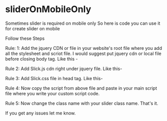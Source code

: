 # sliderOnMobileOnly


Sometimes slider is required on mobile only So here is code you can use it for create slider on mobile

Follow these Steps

Rule: 1: Add the jquery CDN or file in your website's root file where you add all the stylesheet and scriot file. I would suggest put jquery cdn or local file before closing body tag. Like this -

<script src="https://code.jquery.com/jquery-3.6.0.min.js" integrity="sha256-/xUj+3OJU5yExlq6GSYGSHk7tPXikynS7ogEvDej/m4=" crossorigin="anonymous"></script>
</body>

Rule 2: Add Slick.js cdn right under jquery file. Like this-

<script src="https://code.jquery.com/jquery-3.6.0.min.js" integrity="sha256-/xUj+3OJU5yExlq6GSYGSHk7tPXikynS7ogEvDej/m4=" crossorigin="anonymous"></script>
<script src="https://cdnjs.cloudflare.com/ajax/libs/slick-carousel/1.8.1/slick.min.js" integrity="sha512-XtmMtDEcNz2j7ekrtHvOVR4iwwaD6o/FUJe6+Zq+HgcCsk3kj4uSQQR8weQ2QVj1o0Pk6PwYLohm206ZzNfubg==" crossorigin="anonymous" referrerpolicy="no-referrer"></script>
</body>

Rule 3: Add Slick.css file in head tag. Like this-

<link rel="stylesheet" href="https://cdnjs.cloudflare.com/ajax/libs/slick-carousel/1.8.1/slick-theme.css" integrity="sha512-6lLUdeQ5uheMFbWm3CP271l14RsX1xtx+J5x2yeIDkkiBpeVTNhTqijME7GgRKKi6hCqovwCoBTlRBEC20M8Mg==" crossorigin="anonymous" referrerpolicy="no-referrer" />
</head>

Rule 4: Now copy the script from above file and paste in your main script file where you write your custom script code. 

Rule 5: Now change the class name with your slider class name. That's it.

If you get any issues let me know. 
